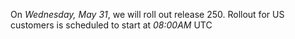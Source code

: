 On *Wednesday, May 31*, we will roll out release 250.
Rollout for US customers is scheduled to start at *08:00AM* UTC
